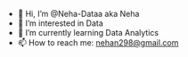 - 👋 Hi, I’m @Neha-Dataa aka Neha
- 👀 I’m interested in Data
- 🌱 I’m currently learning Data Analytics
- 📫 How to reach me: nehan298@gmail.com


<!---
Neha-Dataa/Neha-Dataa is a ✨ special ✨ repository because its `README.md` (this file) appears on your GitHub profile.
You can click the Preview link to take a look at your changes.
--->

